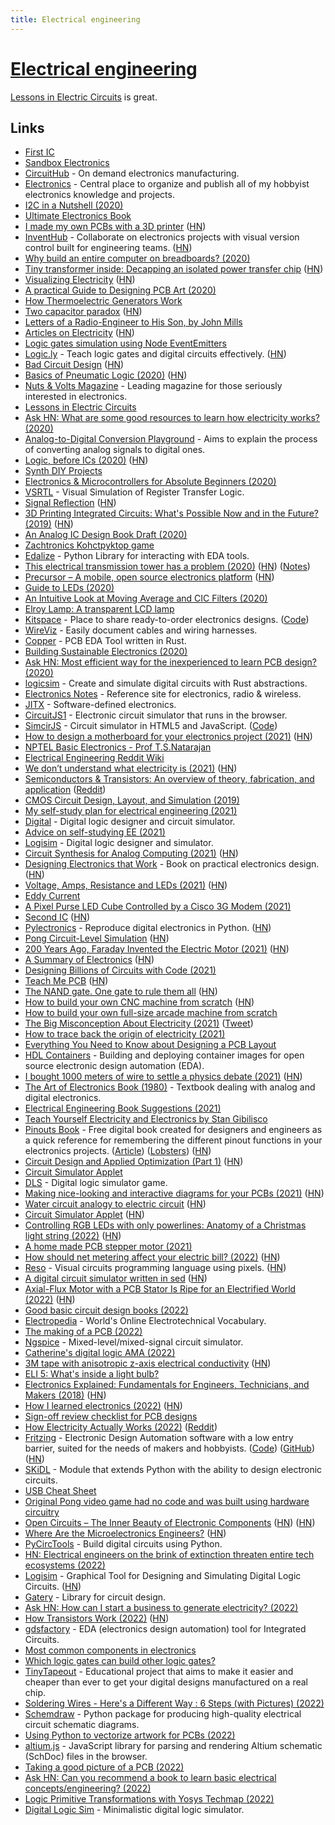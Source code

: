 ```yaml
---
title: Electrical engineering
---
```


# [Electrical engineering](https://en.wikipedia.org/wiki/Electrical_engineering)

[Lessons in Electric Circuits](https://www.allaboutcircuits.com/textbook/) is great.

## Links

- [First IC](http://sam.zeloof.xyz/first-ic/)
- [Sandbox Electronics](https://sandboxelectronics.com/)
- [CircuitHub](https://circuithub.com/) - On demand electronics manufacturing.
- [Electronics](https://github.com/pepaslabs/Electronics) - Central place to organize and publish all of my hobbyist electronics knowledge and projects.
- [I2C in a Nutshell (2020)](https://interrupt.memfault.com/blog/i2c-in-a-nutshell)
- [Ultimate Electronics Book](https://ultimateelectronicsbook.com/)
- [I made my own PCBs with a 3D printer](https://www.stavros.io/posts/make-pcbs-at-home/) ([HN](https://news.ycombinator.com/item?id=22327467))
- [InventHub](https://inventhub.io/) - Collaborate on electronics projects with visual version control built for engineering teams. ([HN](https://news.ycombinator.com/item?id=26507436))
- [Why build an entire computer on breadboards? (2020)](https://www.youtube.com/watch?v=fCbAafKLqC8)
- [Tiny transformer inside: Decapping an isolated power transfer chip](http://www.righto.com/2020/05/tiny-transformer-inside-decapping.html) ([HN](https://news.ycombinator.com/item?id=23129089))
- [Visualizing Electricity](https://demystifyingscience.com/blog/how-to-visualize-electricity) ([HN](https://news.ycombinator.com/item?id=23144308))
- [A practical Guide to Designing PCB Art (2020)](https://blog.wokwi.com/a-practical-guide-to-designing-pcb-art/)
- [How Thermoelectric Generators Work](https://thermoelectricsolutions.com/how-thermoelectric-generators-work/)
- [Two capacitor paradox](https://en.wikipedia.org/wiki/Two_capacitor_paradox) ([HN](https://news.ycombinator.com/item?id=23301402))
- [Letters of a Radio-Engineer to His Son, by John Mills](https://www.gutenberg.org/files/30688/30688-h/30688-h.htm)
- [Articles on Electricity](http://amasci.com/ele-edu.html) ([HN](https://news.ycombinator.com/item?id=23442181))
- [Logic gates simulation using Node EventEmitters](https://github.com/ahuth/emitter-gates)
- [Logic.ly](https://logic.ly/demo) - Teach logic gates and digital circuits effectively. ([HN](https://news.ycombinator.com/item?id=23463779))
- [Bad Circuit Design](http://cmosedu.com/cmos1/bad_design/bad_design.htm) ([HN](https://news.ycombinator.com/item?id=23476475))
- [Basics of Pneumatic Logic (2020)](https://www.hydraulicspneumatics.com/technologies/pneumatic-valves/article/21122363/basics-of-pneumatic-logic) ([HN](https://news.ycombinator.com/item?id=23534422))
- [Nuts & Volts Magazine](https://www.nutsvolts.com/) - Leading magazine for those seriously interested in electronics.
- [Lessons in Electric Circuits](https://www.allaboutcircuits.com/textbook/)
- [Ask HN: What are some good resources to learn how electricity works? (2020)](https://news.ycombinator.com/item?id=23562181)
- [Analog-to-Digital Conversion Playground](https://github.com/kronawetter/analog-to-digital-conversion) - Aims to explain the process of converting analog signals to digital ones.
- [Logic, before ICs (2020)](https://northcoastsynthesis.com/news/logic-before-ics/) ([HN](https://news.ycombinator.com/item?id=23591521))
- [Synth DIY Projects](https://northcoastsynthesis.com/synth-diy-projects/)
- [Electronics & Microcontrollers for Absolute Beginners (2020)](https://hackaday.io/page/7185-electronics-microcontrollers-for-absolute-beginners-part-1)
- [VSRTL](https://github.com/mortbopet/VSRTL) - Visual Simulation of Register Transfer Logic.
- [Signal Reflection](https://www.solipsys.co.uk/new/SignalReflection.html?th08hn) ([HN](https://news.ycombinator.com/item?id=24093132))
- [3D Printing Integrated Circuits: What's Possible Now and in the Future? (2019)](https://www.nano-di.com/blog/2019-3d-printing-integrated-circuits-whats-possible-now-and-in-the-future) ([HN](https://news.ycombinator.com/item?id=24119102))
- [An Analog IC Design Book Draft (2020)](https://hackaday.com/2020/08/31/an-analog-ic-design-book-draft/)
- [Zachtronics Kohctpyktop game](http://www.zachtronics.com/kohctpyktop-engineer-of-the-people/)
- [Edalize](https://github.com/olofk/edalize) - Python Library for interacting with EDA tools.
- [This electrical transmission tower has a problem (2020)](https://twitter.com/tubetimeus/status/1306359385656946688) ([HN](https://news.ycombinator.com/item?id=24499924)) ([Notes](https://twitter.com/MarcJBrooker/status/1306594464337551360))
- [Precursor – A mobile, open source electronics platform](https://www.bunniestudios.com/blog/?p=5921) ([HN](https://news.ycombinator.com/item?id=24527846))
- [Guide to LEDs (2020)](https://www.youtube.com/watch?v=Y06VHj1GvLI)
- [An Intuitive Look at Moving Average and CIC Filters (2020)](https://tomverbeure.github.io/2020/09/30/Moving-Average-and-CIC-Filters.html)
- [Elroy Lamp: A transparent LCD lamp](https://www.kylescholz.com/wp/the-elroy-lamp/)
- [Kitspace](https://kitspace.org/) - Place to share ready-to-order electronics designs. ([Code](https://github.com/kitspace/kitspace))
- [WireViz](https://github.com/formatc1702/WireViz) - Easily document cables and wiring harnesses.
- [Copper](https://github.com/Yatekii/copper) - PCB EDA Tool written in Rust.
- [Building Sustainable Electronics (2020)](https://gopher.mills.io/republic.circumlunar.space/0/~xkp/phlog/2020-11-08-building-sustainable-electronics.txt)
- [Ask HN: Most efficient way for the inexperienced to learn PCB design? (2020)](https://news.ycombinator.com/item?id=25164660)
- [logicsim](https://github.com/raycar5/logicsim) - Create and simulate digital circuits with Rust abstractions.
- [Electronics Notes](https://www.electronics-notes.com/) - Reference site for electronics, radio & wireless.
- [JITX](https://www.jitx.com/) - Software-defined electronics.
- [CircuitJS1](https://github.com/sharpie7/circuitjs1) - Electronic circuit simulator that runs in the browser.
- [SimcirJS](https://kazuhikoarase.github.io/simcirjs/) - Circuit simulator in HTML5 and JavaScript. ([Code](https://github.com/kazuhikoarase/simcirjs))
- [How to design a motherboard for your electronics project (2021)](https://www.staycaffeinated.com/2021/02/21/how-to-design-a-motherboard-for-your-project-part-1) ([HN](https://news.ycombinator.com/item?id=26215270))
- [NPTEL Basic Electronics - Prof T.S.Natarajan](https://www.youtube.com/playlist?list=PL6A5175DB9EF79D22)
- [Electrical Engineering Reddit Wiki](https://www.reddit.com/r/ElectricalEngineering/wiki/index)
- [We don’t understand what electricity is (2021)](https://www.ribbonfarm.com/2021/02/25/heres-why-we-dont-understand-what-electricity-is/) ([HN](https://news.ycombinator.com/item?id=26270920))
- [Semiconductors & Transistors: An overview of theory, fabrication, and application](https://drive.google.com/file/d/1vWgzfLNq1F40R1bw7vu_MBaA0dddK1yh/view) ([Reddit](https://www.reddit.com/r/ECE/comments/lwbpjd/here_is_a_free_resource_i_wrote_for_undergrads/))
- [CMOS Circuit Design, Layout, and Simulation (2019)](http://cmosedu.com/cmos1/book.htm)
- [My self-study plan for electrical engineering (2021)](https://i-kh.net/2021/03/20/electrical-engineering-study-plan/)
- [Digital](https://github.com/hneemann/Digital) - Digital logic designer and circuit simulator.
- [Advice on self-studying EE (2021)](https://www.reddit.com/r/ElectricalEngineering/comments/n1rxsh/advice_on_selfstudying_ee/)
- [Logisim](https://github.com/reds-heig/logisim-evolution) - Digital logic designer and simulator.
- [Circuit Synthesis for Analog Computing (2021)](https://blog.sigplan.org/2021/05/18/circuit-synthesis-for-analog-computing/) ([HN](https://news.ycombinator.com/item?id=27194378))
- [Designing Electronics that Work](http://designingelectronics.com/) - Book on practical electronics design. ([HN](https://news.ycombinator.com/item?id=27439266))
- [Voltage, Amps, Resistance and LEDs (2021)](https://blog.demofox.org/2021/06/15/voltage-amps-resistance-and-leds-ohms-law/) ([HN](https://news.ycombinator.com/item?id=27525615))
- [Eddy Current](https://en.wikipedia.org/wiki/Eddy_current)
- [A Pixel Purse LED Cube Controlled by a Cisco 3G Modem (2021)](https://tomverbeure.github.io/2021/05/16/Pixel-Purse-LED-Cube.html)
- [Second IC](http://sam.zeloof.xyz/second-ic/) ([HN](https://news.ycombinator.com/item?id=28176255))
- [Pylectronics](https://github.com/fgarci03/pylectronics) - Reproduce digital electronics in Python. ([HN](https://news.ycombinator.com/item?id=28352358))
- [Pong Circuit-Level Simulation](https://www.falstad.com/pong/vonly.html) ([HN](https://news.ycombinator.com/item?id=28388983))
- [200 Years Ago, Faraday Invented the Electric Motor (2021)](https://spectrum.ieee.org/200-years-ago-faraday-invented-the-electric-motor) ([HN](https://news.ycombinator.com/item?id=28420468))
- [A Summary of Electronics](https://electroagenda.com/en/a-summary-of-electronics/) ([HN](https://news.ycombinator.com/item?id=28478641))
- [Designing Billions of Circuits with Code (2021)](https://www.youtube.com/watch?v=ihz2WY-E2C8)
- [Teach Me PCB](https://teachmepcb.com/) ([HN](https://news.ycombinator.com/item?id=28742902))
- [The NAND gate. One gate to rule them all](https://sebastiancarlos.medium.com/the-nand-gate-one-gate-to-rule-them-all-ee1a5dbc83dd) ([HN](https://news.ycombinator.com/item?id=28756727))
- [How to build your own CNC machine from scratch](https://github.com/maxvfischer/DIY-CNC-machine) ([HN](https://news.ycombinator.com/item?id=29096954))
- [How to build your own full-size arcade machine from scratch](https://github.com/maxvfischer/DIY-arcade)
- [The Big Misconception About Electricity (2021)](https://www.youtube.com/watch?v=bHIhgxav9LY) ([Tweet](https://twitter.com/BartoszMilewski/status/1461845001407660035))
- [How to trace back the origin of electricity (2021)](https://api.electricitymap.org/blog/flow-tracing/)
- [Everything You Need to Know about Designing a PCB Layout](https://www.ourpcb.com/pcb-layout-the-ultimate-guide-best-for-beginners.html)
- [HDL Containers](https://github.com/hdl/containers) - Building and deploying container images for open source electronic design automation (EDA).
- [I bought 1000 meters of wire to settle a physics debate (2021)](https://www.youtube.com/watch?v=2Vrhk5OjBP8) ([HN](https://news.ycombinator.com/item?id=29598860))
- [The Art of Electronics Book (1980)](https://artofelectronics.net/) - Textbook dealing with analog and digital electronics.
- [Electrical Engineering Book Suggestions (2021)](https://www.reddit.com/r/ElectricalEngineering/comments/rknz49/looking_for_some_advice_book_suggestions/)
- [Teach Yourself Electricity and Electronics by Stan Gibilisco](https://www.goodreads.com/book/show/687620.Teach_Yourself_Electricity_and_Electronics)
- [Pinouts Book](https://pinouts.org/) - Free digital book created for designers and engineers as a quick reference for remembering the different pinout functions in your electronics projects. ([Article](https://n-o-d-e.net/pinouts.html)) ([Lobsters](https://lobste.rs/s/db5t25/pinouts_book)) ([HN](https://news.ycombinator.com/item?id=29681373))
- [Circuit Design and Applied Optimization (Part 1)](https://stefanabikaram.com/writing/circuit-design-and-applied-optimization/) ([HN](https://news.ycombinator.com/item?id=29750076))
- [Circuit Simulator Applet](https://www.falstad.com/circuit/)
- [DLS](https://makingartstudios.itch.io/dls) - Digital logic simulator game.
- [Making nice-looking and interactive diagrams for your PCBs (2021)](https://blog.honzamrazek.cz/2021/06/making-nice-looking-and-interactive-diagrams-for-your-pcbs/) ([HN](https://news.ycombinator.com/item?id=29871371))
- [Water circuit analogy to electric circuit](http://hyperphysics.phy-astr.gsu.edu/hbase/electric/watcir.html) ([HN](https://news.ycombinator.com/item?id=30059578))
- [Circuit Simulator Applet](https://falstad.com/circuit/) ([HN](https://news.ycombinator.com/item?id=30062433))
- [Controlling RGB LEDs with only powerlines: Anatomy of a Christmas light string (2022)](https://cpldcpu.wordpress.com/2022/01/23/controlling-rgb-leds-with-only-the-powerlines-anatomy-of-a-christmas-light-string/) ([HN](https://news.ycombinator.com/item?id=30128379))
- [A home made PCB stepper motor (2021)](https://kevinlynagh.com/pcb-stepper/)
- [How should net metering affect your electric bill? (2022)](https://climateer.substack.com/p/price-lies) ([HN](https://news.ycombinator.com/item?id=30193521))
- [Reso](https://github.com/lynnpepin/reso) - Visual circuits programming language using pixels. ([HN](https://news.ycombinator.com/item?id=30193997))
- [A digital circuit simulator written in sed](https://fideo.info/wiki.lua/blog/sed-circuit-simulator) ([HN](https://news.ycombinator.com/item?id=30660203))
- [Axial-Flux Motor with a PCB Stator Is Ripe for an Electrified World (2022)](https://spectrum.ieee.org/axial-flux) ([HN](https://news.ycombinator.com/item?id=30816149))
- [Good basic circuit design books (2022)](https://news.ycombinator.com/item?id=30838203)
- [Electropedia](https://www.electropedia.org/) - World's Online Electrotechnical Vocabulary.
- [The making of a PCB (2022)](https://blog.drogue.io/pcb-part-1/)
- [Ngspice](https://github.com/ngspice/ngspice) - Mixed-level/mixed-signal circuit simulator.
- [Catherine's digital logic AMA (2022)](https://twitter.com/whitequark/status/1510525555191558150)
- [3M tape with anisotropic z-axis electrical conductivity](https://www.3m.com/3M/en_US/p/d/b10167835/) ([HN](https://news.ycombinator.com/item?id=31060526))
- [ELI 5: What's inside a light bulb?](https://www.reddit.com/r/explainlikeimfive/comments/u8ee7e/eli5_please_my_actual_5_year_old_asked_whats/)
- [Electronics Explained: Fundamentals for Engineers, Technicians, and Makers (2018)](https://www.sciencedirect.com/book/9780128116418/electronics-explained) ([HN](https://news.ycombinator.com/item?id=31163871))
- [How I learned electronics (2022)](https://www.youtube.com/watch?v=Bgrubw6B_us) ([HN](https://news.ycombinator.com/item?id=31167652))
- [Sign-off review checklist for PCB designs](https://github.com/azonenberg/pcb-checklist)
- [How Electricity Actually Works (2022)](https://www.youtube.com/watch?v=oI_X2cMHNe0) ([Reddit](https://www.reddit.com/r/videos/comments/uensdo/how_electricity_actually_works_veritasium/))
- [Fritzing](https://fritzing.org/) - Electronic Design Automation software with a low entry barrier, suited for the needs of makers and hobbyists. ([Code](https://github.com/fritzing/fritzing-app)) ([GitHub](https://github.com/fritzing)) ([HN](https://news.ycombinator.com/item?id=31235109))
- [SKiDL](https://github.com/devbisme/skidl) - Module that extends Python with the ability to design electronic circuits.
- [USB Cheat Sheet](https://fabiensanglard.net/usbcheat/index.html)
- [Original Pong video game had no code and was built using hardware circuitry](https://www.reddit.com/r/EngineeringPorn/comments/ul49zt/the_original_pong_video_game_had_no_code_and_was/)
- [Open Circuits – The Inner Beauty of Electronic Components](https://nostarch.com/open-circuits) ([HN](https://news.ycombinator.com/item?id=31942329)) ([HN](https://news.ycombinator.com/item?id=32630740))
- [Where Are the Microelectronics Engineers?](https://semiwiki.com/events/314964-a-crisis-in-engineering-education-where-are-the-microelectronics-engineers/) ([HN](https://news.ycombinator.com/item?id=32012660))
- [PyCircTools](https://github.com/LovetheFrogs/PyCircTools) - Build digital circuits using Python.
- [HN: Electrical engineers on the brink of extinction threaten entire tech ecosystems (2022)](https://news.ycombinator.com/item?id=32142711)
- [Logisim](http://www.cburch.com/logisim/) - Graphical Tool for Designing and Simulating Digital Logic Circuits. ([HN](https://news.ycombinator.com/item?id=32270149))
- [Gatery](https://github.com/synogate/gatery) - Library for circuit design.
- [Ask HN: How can I start a business to generate electricity? (2022)](https://news.ycombinator.com/item?id=32622949)
- [How Transistors Work (2022)](https://www.youtube.com/watch?v=CQtSS6g00h0) ([HN](https://news.ycombinator.com/item?id=32781948))
- [gdsfactory](https://github.com/gdsfactory/gdsfactory) - EDA (electronics design automation) tool for Integrated Circuits.
- [Most common components in electronics](https://github.com/joaocarvalhoopen/Most_common_components_in_electronics)
- [Which logic gates can build other logic gates?](https://www.quora.com/Which-logic-gates-can-build-other-logic-gates)
- [TinyTapeout](https://mailchi.mp/574276e3c9d7/tinytapeout) - Educational project that aims to make it easier and cheaper than ever to get your digital designs manufactured on a real chip.
- [Soldering Wires - Here's a Different Way : 6 Steps (with Pictures) (2022)](https://www.instructables.com/Soldering-Wires-Heres-a-Better-Way/)
- [Schemdraw](https://github.com/RonSheely/schemdraw) - Python package for producing high-quality electrical circuit schematic diagrams.
- [Using Python to vectorize artwork for PCBs (2022)](https://blog.thea.codes/raster-vectorization-with-python/)
- [altium.js](https://github.com/gsuberland/altium_js) - JavaScript library for parsing and rendering Altium schematic (SchDoc) files in the browser.
- [Taking a good picture of a PCB (2022)](https://blog.brixit.nl/taking-a-good-picture-from-a-pcb/)
- [Ask HN: Can you recommend a book to learn basic electrical concepts/engineering? (2022)](https://news.ycombinator.com/item?id=33869277)
- [Logic Primitive Transformations with Yosys Techmap (2022)](https://blog.yosyshq.com/p/logic-primitive-transformations-with-yosys-techmap/)
- [Digital Logic Sim](https://sebastian.itch.io/digital-logic-sim) - Minimalistic digital logic simulator.
